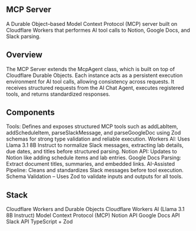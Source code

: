 ## MCP Server
A Durable Object–based Model Context Protocol (MCP) server built on Cloudflare Workers that performes AI tool calls to Notion, Google Docs, and Slack parsing.

## Overview
The MCP Server extends the McpAgent class, which is built on top of Cloudflare Durable Objects. Each instance acts as a persistent execution environment for AI tool calls, allowing consistency across requests. It receives structured requests from the AI Chat Agent, executes registered tools, and returns standardized responses.

## Components
Tools: Defines and exposes structured MCP tools such as addLabItem, addScheduleItem, parseSlackMessage, and parseGoogleDoc using Zod schemas for strong type validation and reliable execution.
Workers AI: Uses Llama 3.1 8B Instruct to normalize Slack messages, extracting lab details, due dates, and titles before structured parsing.
Notion API: Updates to Notion like adding schedule items and lab entries.
Google Docs Parsing: Extract document titles, summaries, and embedded links.
AI-Assisted Pipeline: Cleans and standardizes Slack messages before tool execution.
Schema Validation – Uses Zod to validate inputs and outputs for all tools. 

##  Stack
Cloudflare Workers and Durable Objects
Cloudflare Workers AI (Llama 3.1 8B Instruct)
Model Context Protocol (MCP)
Notion API
Google Docs API 
Slack API
TypeScript + Zod
